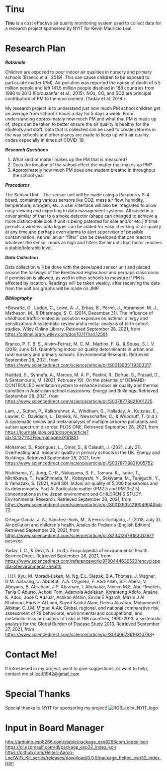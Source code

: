 # Tinu
**Tinu** is a cost effective air quality monitoring system used to collect data for a research project sponsered by NYIT for Kevin Mauricio Leal.

# Research Plan

***Rationale***

  Children are exposed to poor indoor air qualities in nursery and primary schools (Branco
et al, 2019). This can cause children to be exposed to particulate matter (PM). Air pollution was
reported the cause of death of 5.5 million people and left 141.5 million people disabled in 188
countries from 1990 to 2013 (Forouzanfar et al., 2015). NOx, CO, and SO2 are principal
contributors of PM to the environment. (Yadav et al. 2019.)

  My research project is to understand just how much PM school children get on average
from school 7 hours a day for 5 days a week. From understanding approximately how much PM
and what that PM is made up of, steps can be taken to better ensure the air quality is healthy for
the students and staff. Data that is collected can be used to create reforms in the way schools and
other places are made to keep up with air quality codes especially in times of COVID-19.

***Research Questions***

1. What kind of matter makes up the PM that is measured?
2. Does the location of the school effect the matter that makes up PM?
3. Approximately how much PM does one student breathe in throughout the school year

***Procedures***

  The Sensor Unit – The sensor unit will be made using a Raspberry Pi 4 board, containing
various sensors like CO2, mass air flow, humidity, temperature, nitrogen, etc. a user interface
will also be integrated to allow easy viewing and exporting to data management systems. All
cased in a cover similar of that to a smoke detector (shape can changed to achieve a more
distinct-able look if unit is being patented for sale and/or etc.) If time permits a wireless data
logger can be added for easy checking of air quality at any time and perhaps even alarms to alert
supervisor of possible contamination. As well an air “filter” can be developed that can react to
whatever the sensor reads as high and filters the air until that factor reaches a stable/tolerable
level.

***Data Collection***

  Data collection will be done with the developed sensor unit and placed around
the hallways of the Brentwood Highschool and perhaps classrooms if permission is allowed, as
well in other schools to measure if PM is affected by location. Readings will be taken weekly,
after receiving the data from the unit bar graphs will be made on JMP.

***Bibliography***

*Bowatte, G., Lodge, C., Lowe, A. J., Erbas, B., Perret, J., Abramson, M. J., Matheson, M., &
Dharmage, S. C. (2014, December 31). The influence of childhood traffic‐related air
pollution exposure on asthma, allergy and sensitization: A systematic review and a meta‐
analysis of birth cohort studies. Wiley Online Library. Retrieved September 28, 2021,
from https://onlinelibrary.wiley.com/doi/10.1111/all.12561.

Branco, P. T. B. S., Alvim-Ferraz, M. C. M., Martins, F. G., & Sousa, S. I. V. (2019, June 12).
Quantifying indoor air quality determinants in urban and rural nursery and primary
schools. Environmental Research. Retrieved September 28, 2021, from
https://www.sciencedirect.com/science/article/pii/S0013935119303317.

Haddad, S., Synnefa, A., Marcos, M. Á. P., Paolini, R., Delrue, S., Prasad, D., & Santamouris,
M. (2021, February 19). On the potential of DEMAND-CONTROLLED ventilation system
to enhance indoor air quality and thermal condition in Australian school classrooms.
Energy and Buildings. Retrieved September 28, 2021, from
https://www.sciencedirect.com/science/article/pii/S0378778821001225.

Lam, J., Sutton, P., Kalkbrenner, A., Windham, G., Halladay, A., Koustas, E., Lawler, C.,
Davidson, L., Daniels, N., Newschaffer, C., & Woodruff, T. (n.d.). A systematic review
and meta-analysis of multiple airborne pollutants and autism spectrum disorder. PLOS
ONE. Retrieved September 28, 2021, from
https://journals.plos.org/plosone/article?id=10.1371%2Fjournal.pone.0161851.

Mohamed, S., Rodrigues, L., Omer, S., & Calautit, J. (2021, July 21). Overheating and indoor
air quality in primary schools in the UK. Energy and Buildings. Retrieved September 28,
2021, from https://www.sciencedirect.com/science/article/pii/S0378778821005752.

Nishihama, Y., Jung, C.-R., Nakayama, S. F., Tamura, K., Isobe, T., Michikawa, T., IwaiShimada, M., Kobayashi, Y., Sekiyama, M., Taniguchi, Y., & Yamazaki, S. (2021, April
30). Indoor air quality of 5,000 households and its determinants. Part A: Particulate
matter (PM2.5 and PM10–2.5) concentrations in the Japan environment and
CHILDREN'S STUDY. Environmental Research. Retrieved September 28, 2021, from
https://www.sciencedirect.com/science/article/pii/S0013935121004904#bib70.

Ortega-García, J. A., Sánchez-Solís, M., & Ferrís-Tortajada, J. (2018, July 3). Air pollution and
children's health. Anales de Pediatría (English Edition). Retrieved September 28, 2021,
from https://www.sciencedirect.com/science/article/pii/S2341287918301297?pes=vor.

Yadav, I. C., & Devi, N. L. (n.d.). Encyclopedia of environmental health. ScienceDirect.
Retrieved September 28, 2021, from
https://www.sciencedirect.com/referencework/9780444639523/encyclopedia-ofenvironmental-health.

, H.H. Kyu, M. Moradi-Lakeh, M. Ng, E.L. Slepak, B.A. Thomas, J. Wagner, G.M. Aasvang, C.
Abbafati, A.A. Ozgoren, F. Abd-Allah, S.F. Abera, V. Aboyans, B. Abraham, J.P. Abraham, I.
Abubakar, Niveen M.E. Abu-Rmeileh, Tania C Aburto, Achoki Tom, Ademola Adelekan,
Koranteng Adofo, Arsène K. Adou, José C Adsuar, Ashkan Afshin, Emilie E Agardh, Mazin J
Al Khabouri, Faris H Al Lami, Sayed Saidul Alam, Deena Alasfoor, Mohammed I. Albittar,
C.J.M. Miguel A Ale
Global, regional, and national comparative risk assessment of 79 behavioral, environmental and
occupational, and metabolic risks or clusters of risks in 188 countries, 1990-2013: a systematic
analysis for the Global Burden of Disease Study 2013. Retrieved September 27, 2021, from
https://www.sciencedirect.com/science/article/pii/S0140673616316798*

# Contact Me!
If intrestesed in my project, want to give suggestions, or want to help, contact me at lealk1942@gmail.com

# Special Thanks 
Special thanks to NYIT for sponsoring my project! 
![RGB_color_NYIT_logo](https://user-images.githubusercontent.com/74558614/176455586-e98825ad-07e4-4b2e-bd82-86eb34fbcab9.png)

# Input in Board Manager 
http://arduino.esp8266.com/stable/package_esp8266com_index.json
https://dl.espressif.com/dl/package_esp32_index.json
https://github.com/Heltec-Aaron-Lee/WiFi_Kit_series/releases/download/0.0.5/package_heltec_esp32_index.json

